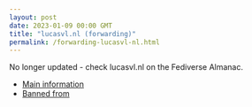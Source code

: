 ```yaml
---
layout: post
date: 2023-01-09 00:00 GMT
title: "lucasvl.nl (forwarding)"
permalink: /forwarding-lucasvl-nl.html
---
```


No longer updated - check lucasvl.nl on the Fediverse Almanac.

* [Main information](https://www.fediversealmanac.com/api/v1/instances/lucasvl.nl)
* [Banned from](https://www.fediversealmanac.com/api/v1/instances/lucasvl.nl/banned_from)

